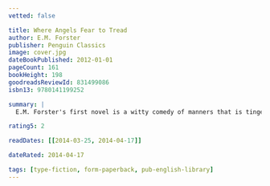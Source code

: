 ```yaml
---
vetted: false

title: Where Angels Fear to Tread
author: E.M. Forster
publisher: Penguin Classics
image: cover.jpg
dateBookPublished: 2012-01-01
pageCount: 161
bookHeight: 198
goodreadsReviewId: 831499086
isbn13: 9780141199252

summary: |
  E.M. Forster's first novel is a witty comedy of manners that is tinged with tragedy. It tells the story of Lilia Herriton, who proves to be an embarrasment to her late husband's family as, in the small Tuscan town of Monteriano, she begins a relationship with a much younger man - classless, uncouth and highly unsuitable. A subtle attack on decorous Edwardian values and humanely sympathetic portrayal of the clash of two cultures, Where Angels Fear to Tread is also a profound exploration of character and virtue.

rating5: 2

readDates: [[2014-03-25, 2014-04-17]]

dateRated: 2014-04-17

tags: [type-fiction, form-paperback, pub-english-library]
---
```

